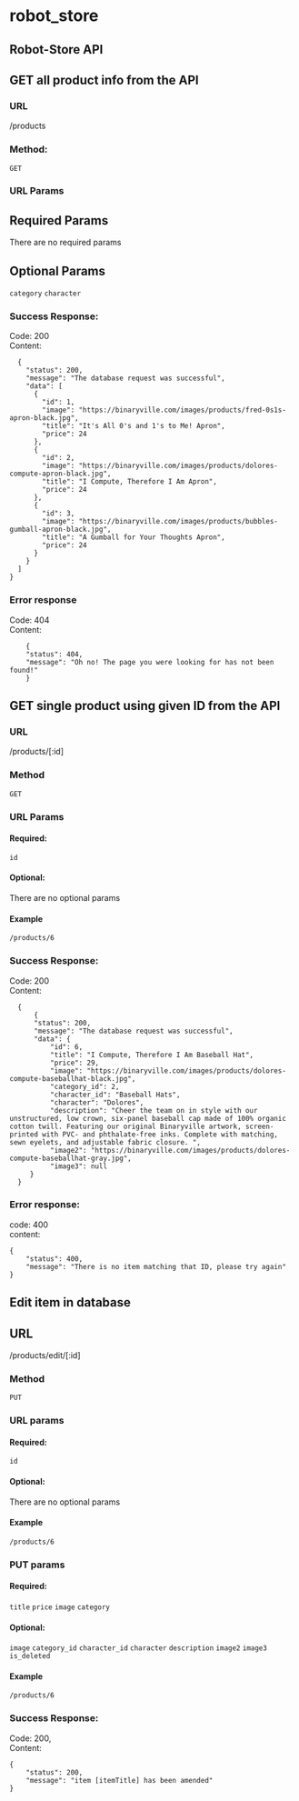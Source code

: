 # robot_store

Robot-Store API
----
## GET all product info from the API

### URL

/products

### Method:
`GET`

### URL Params
## Required Params
There are no required params 

## Optional Params 
`category` 
`character`

### Success Response:

Code: 200 <br />
Content:
  ```
    {
      "status": 200,
      "message": "The database request was successful",
      "data": [
        {
          "id": 1,
          "image": "https://binaryville.com/images/products/fred-0s1s-apron-black.jpg",
          "title": "It's All 0's and 1's to Me! Apron",
          "price": 24
        },
        {
          "id": 2,
          "image": "https://binaryville.com/images/products/dolores-compute-apron-black.jpg",
          "title": "I Compute, Therefore I Am Apron",
          "price": 24
        },
        {
          "id": 3,
          "image": "https://binaryville.com/images/products/bubbles-gumball-apron-black.jpg",
          "title": "A Gumball for Your Thoughts Apron",
          "price": 24
        }
      } 
    ]
  }

```


### Error response
Code: 404 <br />
Content:


        {
        "status": 404,
        "message": "Oh no! The page you were looking for has not been found!"
        }


## GET single product using given ID from the API

### URL
/products/[:id]

### Method
`GET`

### URL Params
#### Required:
`id`

#### Optional:
There are no optional params

#### Example
`/products/6`

### Success Response:

Code: 200 <br />
Content:
  ```
    {
        {
        "status": 200,
        "message": "The database request was successful",
        "data": {
            "id": 6,
            "title": "I Compute, Therefore I Am Baseball Hat",
            "price": 29,
            "image": "https://binaryville.com/images/products/dolores-compute-baseballhat-black.jpg",
            "category_id": 2,
            "character_id": "Baseball Hats",
            "character": "Dolores",
            "description": "Cheer the team on in style with our unstructured, low crown, six-panel baseball cap made of 100% organic cotton twill. Featuring our original Binaryville artwork, screen-printed with PVC- and phthalate-free inks. Complete with matching, sewn eyelets, and adjustable fabric closure. ",
            "image2": "https://binaryville.com/images/products/dolores-compute-baseballhat-gray.jpg",
            "image3": null
       }
    }

```
### Error response:
code: 400 <br/>
content:
````
{
    "status": 400,
    "message": "There is no item matching that ID, please try again"
}
````

## Edit item in database
## URL
/products/edit/[:id]

### Method
`PUT`

### URL params
#### Required:
`id`

#### Optional:
There are no optional params

#### Example
`/products/6`

### PUT params
#### Required:
`title`
`price`
`image`
`category`

#### Optional:
`image`
`category_id`
`character_id`
`character`
`description`
`image2`
`image3`
`is_deleted`

#### Example
`/products/6`

### Success Response:
Code: 200, <br/>
Content:
```
{
    "status": 200,
    "message": "item [itemTitle] has been amended"
}

```
